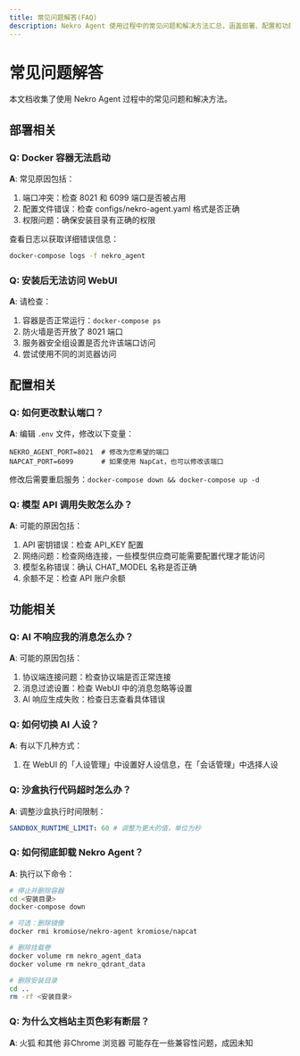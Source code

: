 ```yaml
---
title: 常见问题解答(FAQ)
description: Nekro Agent 使用过程中的常见问题和解决方法汇总，涵盖部署、配置和功能相关的各类常见问题
---
```


# 常见问题解答

本文档收集了使用 Nekro Agent 过程中的常见问题和解决方法。

## 部署相关

### Q: Docker 容器无法启动

**A**: 常见原因包括：

1. 端口冲突：检查 8021 和 6099 端口是否被占用
2. 配置文件错误：检查 configs/nekro-agent.yaml 格式是否正确
3. 权限问题：确保安装目录有正确的权限

查看日志以获取详细错误信息：

```bash
docker-compose logs -f nekro_agent
```

### Q: 安装后无法访问 WebUI

**A**: 请检查：

1. 容器是否正常运行：`docker-compose ps`
2. 防火墙是否开放了 8021 端口
3. 服务器安全组设置是否允许该端口访问
4. 尝试使用不同的浏览器访问

## 配置相关

### Q: 如何更改默认端口？

**A**: 编辑 `.env` 文件，修改以下变量：

```
NEKRO_AGENT_PORT=8021  # 修改为您希望的端口
NAPCAT_PORT=6099       # 如果使用 NapCat，也可以修改该端口
```

修改后需要重启服务：`docker-compose down && docker-compose up -d`

### Q: 模型 API 调用失败怎么办？

**A**: 可能的原因包括：

1. API 密钥错误：检查 API_KEY 配置
2. 网络问题：检查网络连接，一些模型供应商可能需要配置代理才能访问
3. 模型名称错误：确认 CHAT_MODEL 名称是否正确
4. 余额不足：检查 API 账户余额

## 功能相关

### Q: AI 不响应我的消息怎么办？

**A**: 可能的原因包括：

1. 协议端连接问题：检查协议端是否正常连接
2. 消息过滤设置：检查 WebUI 中的消息忽略等设置
3. AI 响应生成失败：检查日志查看具体错误

### Q: 如何切换 AI 人设？

**A**: 有以下几种方式：

1. 在 WebUI 的「人设管理」中设置好人设信息，在「会话管理」中选择人设

### Q: 沙盒执行代码超时怎么办？

**A**: 调整沙盒执行时间限制：

```yaml
SANDBOX_RUNTIME_LIMIT: 60 # 调整为更大的值，单位为秒
```

### Q: 如何彻底卸载 Nekro Agent？

**A**: 执行以下命令：

```bash
# 停止并删除容器
cd <安装目录>
docker-compose down

# 可选：删除镜像
docker rmi kromiose/nekro-agent kromiose/napcat

# 删除挂载卷
docker volume rm nekro_agent_data
docker volume rm nekro_qdrant_data

# 删除安装目录
cd ..
rm -rf <安装目录>
```
### Q: 为什么文档站主页色彩有断层？

**A**: 火狐 和其他 非Chrome 浏览器 可能存在一些兼容性问题，成因未知